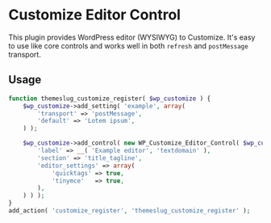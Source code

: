 # Customize Editor Control

This plugin provides WordPress editor (WYSIWYG) to Customize. It's easy to use like core controls and works well in both `refresh` and `postMessage` transport.

## Usage

```php
function themeslug_customize_register( $wp_customize ) {
	$wp_customize->add_setting( 'example', array(
		'transport' => 'postMessage',
		'default' => 'Lotem ipsum',
	) );

	$wp_customize->add_control( new WP_Customize_Editor_Control( $wp_customize, 'example', array(
		'label' => __( 'Example editor', 'textdomain' ),
		'section' => 'title_tagline',
		'editor_settings' => array(
			'quicktags' => true,
			'tinymce'   => true,
		),
	) ) );
}
add_action( 'customize_register', 'themeslug_customize_register' );
```
